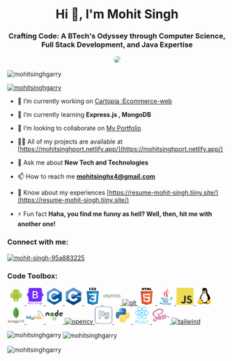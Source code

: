 <h1 align="center">Hi 👋, I'm Mohit Singh</h1>
<h3 align="center">Crafting Code: A BTech's Odyssey through Computer Science, Full Stack Development, and Java Expertise</h3>
<p align="center" style="border-radius:40px"> <img style=" width:35rem; border-radius:1rem;" src = "https://media3.giphy.com/media/v1.Y2lkPTc5MGI3NjExZGxtYmJlamgyaHFoNnhhb3BheXExbWI5OG51M3BzZ2R1NG5sc2djaCZlcD12MV9pbnRlcm5hbF9naWZfYnlfaWQmY3Q9Zw/L1R1tvI9svkIWwpVYr/giphy.gif"/></p>

<p align="left"> <img src="https://komarev.com/ghpvc/?username=mohitsinghgarry&label=Profile%20views&color=0e75b6&style=flat" alt="mohitsinghgarry" /> </p>

<p align="left"> <a href="https://github.com/ryo-ma/github-profile-trophy"><img src="https://github-profile-trophy.vercel.app/?username=mohitsinghgarry" alt="mohitsinghgarry" /></a> </p>

- 🔭 I’m currently working on [Cartopia :Ecommerce-web](https://cartopiaecommerce.netlify.app/)

- 🌱 I’m currently learning **Express.js , MongoDB**

- 👯 I’m looking to collaborate on [My Portfolio](https://mohitsinghport.netlify.app/)

- 👨‍💻 All of my projects are available at [https://mohitsinghport.netlify.app/](https://mohitsinghport.netlify.app/)

- 💬 Ask me about **New Tech and Technologies**

- 📫 How to reach me **mohitsinghx4@gmail.com**

- 📄 Know about my experiences [https://resume-mohit-singh.tiiny.site/](https://resume-mohit-singh.tiiny.site/)

- ⚡ Fun fact **Haha, you find me funny as hell? Well, then, hit me with another one!**

<h3 align="left">Connect with me:</h3>
<p align="left">
<a href="https://linkedin.com/in/mohit-singh-95a883225" target="blank"><img align="center" src="https://raw.githubusercontent.com/rahuldkjain/github-profile-readme-generator/master/src/images/icons/Social/linked-in-alt.svg" alt="mohit-singh-95a883225" height="30" width="40" /></a>
</p>

<h3 align="left">Code Toolbox:</h3>
<p align="left"> <a href="https://developer.android.com" target="_blank" rel="noreferrer"> <img src="https://raw.githubusercontent.com/devicons/devicon/master/icons/android/android-original-wordmark.svg" alt="android" width="40" height="40"/> </a> <a href="https://getbootstrap.com" target="_blank" rel="noreferrer"> <img src="https://raw.githubusercontent.com/devicons/devicon/master/icons/bootstrap/bootstrap-plain-wordmark.svg" alt="bootstrap" width="40" height="40"/> </a> <a href="https://www.cprogramming.com/" target="_blank" rel="noreferrer"> <img src="https://raw.githubusercontent.com/devicons/devicon/master/icons/c/c-original.svg" alt="c" width="40" height="40"/> </a> <a href="https://www.w3schools.com/cpp/" target="_blank" rel="noreferrer"> <img src="https://raw.githubusercontent.com/devicons/devicon/master/icons/cplusplus/cplusplus-original.svg" alt="cplusplus" width="40" height="40"/> </a> <a href="https://www.w3schools.com/css/" target="_blank" rel="noreferrer"> <img src="https://raw.githubusercontent.com/devicons/devicon/master/icons/css3/css3-original-wordmark.svg" alt="css3" width="40" height="40"/> </a> <a href="https://expressjs.com" target="_blank" rel="noreferrer"> <img src="https://raw.githubusercontent.com/devicons/devicon/master/icons/express/express-original-wordmark.svg" alt="express" width="40" height="40"/> </a> <a href="https://git-scm.com/" target="_blank" rel="noreferrer"> <img src="https://www.vectorlogo.zone/logos/git-scm/git-scm-icon.svg" alt="git" width="40" height="40"/> </a> <a href="https://www.w3.org/html/" target="_blank" rel="noreferrer"> <img src="https://raw.githubusercontent.com/devicons/devicon/master/icons/html5/html5-original-wordmark.svg" alt="html5" width="40" height="40"/> </a> <a href="https://www.java.com" target="_blank" rel="noreferrer"> <img src="https://raw.githubusercontent.com/devicons/devicon/master/icons/java/java-original.svg" alt="java" width="40" height="40"/> </a> <a href="https://developer.mozilla.org/en-US/docs/Web/JavaScript" target="_blank" rel="noreferrer"> <img src="https://raw.githubusercontent.com/devicons/devicon/master/icons/javascript/javascript-original.svg" alt="javascript" width="40" height="40"/> </a> <a href="https://www.linux.org/" target="_blank" rel="noreferrer"> <img src="https://raw.githubusercontent.com/devicons/devicon/master/icons/linux/linux-original.svg" alt="linux" width="40" height="40"/> </a> <a href="https://www.mongodb.com/" target="_blank" rel="noreferrer"> <img src="https://raw.githubusercontent.com/devicons/devicon/master/icons/mongodb/mongodb-original-wordmark.svg" alt="mongodb" width="40" height="40"/> </a> <a href="https://www.mysql.com/" target="_blank" rel="noreferrer"> <img src="https://raw.githubusercontent.com/devicons/devicon/master/icons/mysql/mysql-original-wordmark.svg" alt="mysql" width="40" height="40"/> </a> <a href="https://nodejs.org" target="_blank" rel="noreferrer"> <img src="https://raw.githubusercontent.com/devicons/devicon/master/icons/nodejs/nodejs-original-wordmark.svg" alt="nodejs" width="40" height="40"/> </a> <a href="https://opencv.org/" target="_blank" rel="noreferrer"> <img src="https://www.vectorlogo.zone/logos/opencv/opencv-icon.svg" alt="opencv" width="40" height="40"/> </a> <a href="https://www.photoshop.com/en" target="_blank" rel="noreferrer"> <img src="https://raw.githubusercontent.com/devicons/devicon/master/icons/photoshop/photoshop-line.svg" alt="photoshop" width="40" height="40"/> </a> <a href="https://www.python.org" target="_blank" rel="noreferrer"> <img src="https://raw.githubusercontent.com/devicons/devicon/master/icons/python/python-original.svg" alt="python" width="40" height="40"/> </a> <a href="https://reactjs.org/" target="_blank" rel="noreferrer"> <img src="https://raw.githubusercontent.com/devicons/devicon/master/icons/react/react-original-wordmark.svg" alt="react" width="40" height="40"/> </a> <a href="https://sass-lang.com" target="_blank" rel="noreferrer"> <img src="https://raw.githubusercontent.com/devicons/devicon/master/icons/sass/sass-original.svg" alt="sass" width="40" height="40"/> </a> <a href="https://tailwindcss.com/" target="_blank" rel="noreferrer"> <img src="https://www.vectorlogo.zone/logos/tailwindcss/tailwindcss-icon.svg" alt="tailwind" width="40" height="40"/> </a> </p>

<p><img align="left" src="https://github-readme-stats.vercel.app/api/top-langs?username=mohitsinghgarry&show_icons=true&locale=en&layout=compact" alt="mohitsinghgarry" /></p>

<p>&nbsp;<img align="center" src="https://github-readme-stats.vercel.app/api?username=mohitsinghgarry&show_icons=true&locale=en" alt="mohitsinghgarry" /></p>

<p><img align="center" src="https://github-readme-streak-stats.herokuapp.com/?user=mohitsinghgarry&" alt="mohitsinghgarry" /></p>
